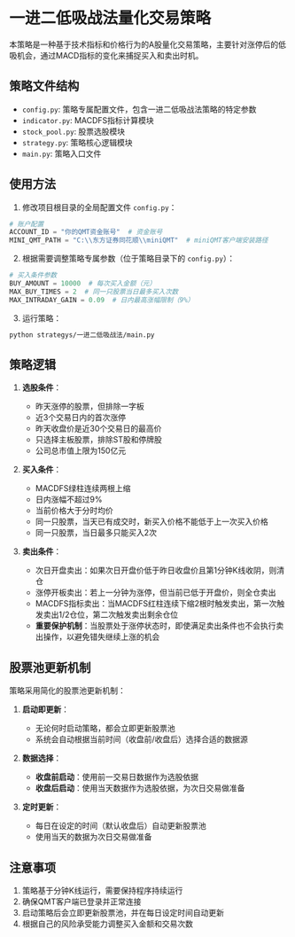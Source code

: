 # 一进二低吸战法量化交易策略

本策略是一种基于技术指标和价格行为的A股量化交易策略，主要针对涨停后的低吸机会，通过MACD指标的变化来捕捉买入和卖出时机。

## 策略文件结构

- `config.py`: 策略专属配置文件，包含一进二低吸战法策略的特定参数
- `indicator.py`: MACDFS指标计算模块
- `stock_pool.py`: 股票选股模块
- `strategy.py`: 策略核心逻辑模块
- `main.py`: 策略入口文件

## 使用方法

1. 修改项目根目录的全局配置文件 `config.py`：

```python
# 账户配置
ACCOUNT_ID = "你的QMT资金账号"  # 资金账号
MINI_QMT_PATH = "C:\\东方证券同花顺\\miniQMT"  # miniQMT客户端安装路径
```

2. 根据需要调整策略专属参数（位于策略目录下的 `config.py`）：

```python
# 买入条件参数
BUY_AMOUNT = 10000  # 每次买入金额（元）
MAX_BUY_TIMES = 2  # 同一只股票当日最多买入次数
MAX_INTRADAY_GAIN = 0.09  # 日内最高涨幅限制（9%）
```

3. 运行策略：

```bash
python strategys/一进二低吸战法/main.py
```

## 策略逻辑

1. **选股条件**：
   - 昨天涨停的股票，但排除一字板
   - 近3个交易日内的首次涨停
   - 昨天收盘价是近30个交易日的最高价
   - 只选择主板股票，排除ST股和停牌股
   - 公司总市值上限为150亿元

2. **买入条件**：
   - MACDFS绿柱连续两根上缩
   - 日内涨幅不超过9%
   - 当前价格大于分时均价
   - 同一只股票，当天已有成交时，新买入价格不能低于上一次买入价格
   - 同一只股票，当日最多只能买入2次

3. **卖出条件**：
   - 次日开盘卖出：如果次日开盘价低于昨日收盘价且第1分钟K线收阴，则清仓
   - 涨停开板卖出：若上一分钟为涨停，但当前已低于开盘价，则全仓卖出
   - MACDFS指标卖出：当MACDFS红柱连续下缩2根时触发卖出，第一次触发卖出1/2仓位，第二次触发卖出剩余仓位
   - **重要保护机制**：当股票处于涨停状态时，即使满足卖出条件也不会执行卖出操作，以避免错失继续上涨的机会

## 股票池更新机制

策略采用简化的股票池更新机制：

1. **启动即更新**：
   - 无论何时启动策略，都会立即更新股票池
   - 系统会自动根据当前时间（收盘前/收盘后）选择合适的数据源

2. **数据选择**：
   - **收盘前启动**：使用前一交易日数据作为选股依据
   - **收盘后启动**：使用当天数据作为选股依据，为次日交易做准备

3. **定时更新**：
   - 每日在设定的时间（默认收盘后）自动更新股票池
   - 使用当天的数据为次日交易做准备

## 注意事项

1. 策略基于分钟K线运行，需要保持程序持续运行
2. 确保QMT客户端已登录并正常连接
3. 启动策略后会立即更新股票池，并在每日设定时间自动更新
4. 根据自己的风险承受能力调整买入金额和交易次数 